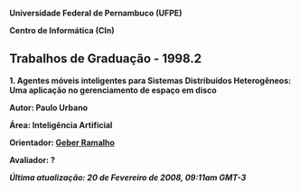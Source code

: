 **Universidade Federal de Pernambuco (UFPE)**

**Centro de Informática (CIn)**

## **Trabalhos de Graduação \- 1998.2**

**1\. Agentes móveis inteligentes para Sistemas Distribuídos Heterogêneos: Uma aplicação no gerenciamento de espaço em disco**

   **Autor: Paulo Urbano**

   **Área: Inteligência Artificial**

   **Orientador: [Geber Ramalho](http://www.di.ufpe.br/~glr)**

   **Avaliador: ?**

***Última atualização: 20 de Fevereiro de 2008, 09:11am GMT-3***

